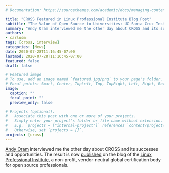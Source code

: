 ```yaml
---
# Documentation: https://sourcethemes.com/academic/docs/managing-content/

title: "CROSS Featured in Linux Professional Institute Blog Post"
subtitle: "The Value of Open Source to Universities: UC Santa Cruz Tests the Water"
summary: "Andy Oram interviewed me the other day about CROSS and its successes and opportunities"
authors:
- carlosm
tags: [cross, interview]
categories: [News]
date: 2020-07-28T11:16:45-07:00
lastmod: 2020-07-28T11:16:45-07:00
featured: false
draft: false

# Featured image
# To use, add an image named `featured.jpg/png` to your page's folder.
# Focal points: Smart, Center, TopLeft, Top, TopRight, Left, Right, BottomLeft, Bottom, BottomRight.
image:
  caption: ""
  focal_point: ""
  preview_only: false

# Projects (optional).
#   Associate this post with one or more of your projects.
#   Simply enter your project's folder or file name without extension.
#   E.g. `projects = ["internal-project"]` references `content/project/deep-learning/index.md`.
#   Otherwise, set `projects = []`.
projects: [cross]
---
```


[Andy Oram](http://praxagora.com/) interviewed me the other day about CROSS and its successes and opportunities. The result is now [published](https://www.lpi.org/blog/2020/07/28/value-open-source-universities-uc-santa-cruz-tests-water) on the blog of the [Linux Professional Institute](https://www.lpi.org/about-lpi/our-purpose), a non-profit, vendor-neutral global certification body for open source professionals.

